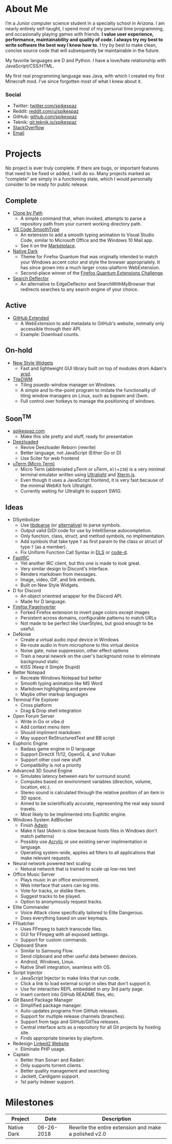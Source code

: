 # About Me

I’m a Junior computer science student in a specialty school in Arizona. I am nearly entirely self-taught, I spend most of my personal time programming, and occasionally playing games with friends. **I value user experience, performance, maintainability and quality of code. I always try my best to write software the best way I know how to.** I try by best to make clean, concise source code that will subsequently be maintainable in the future.

My favorite languages are D and Python.
I have a love/hate relationship with JavaScript/CSS/HTML.

My first real programming language was Java, with which I created my first Minecraft mod. I've since forgotten most of what I knew about it.

### Social

 - Twitter: [twitter.com/spikespaz](https://twitter.com/spikespaz)
 - Reddit: [reddit.com/u/spikespaz](https://reddit.com/u/spikespaz)
 - GitHub: [github.com/spikespaz](https://github.com/spikespaz)
 - Teknik: [git.teknik.io/spikespaz](https://git.teknik.io/spikespaz)
 - [StackOverflow](https://stackoverflow.com/users/2512078/spikespaz)
 - [Email](mailto:support@spikespaz.com)

# Projects

No project is ever truly complete. If there are bugs, or important features that need to be fixed or added, I will do so. Many projects marked as "complete" are simply in a functioning state, which I would personally consider to be ready for public release.

## Complete

 - [Clone by Path](https://github.com/spikespaz/clone-by-path)
   - A simple command that, when invoked, attempts to parse a repository path from your current working directory path.
 - [VS Code SmoothType](https://github.com/spikespaz/vscode-smoothtype)
   - An extension to add a smooth typing animation to Visual Studio Code, similar to Microsoft Office and the Windows 10 Mail app.
   - See it on the [Marketplace](https://marketplace.visualstudio.com/items?itemName=spikespaz.vscode-smoothtype).
 - [Native Dark](https://github.com/spikespaz/firefox-nativedark)
   - Theme for Firefox Quantum that was originally intended to match your Windows accent color and style the browser appropriately. It has since grown into a much larger cross-platform WebExtension.
   - Second-place winner of the [Firefox Quantum Extensions Challenge](https://extensionschallenge.com).
 - [Search Deflector](https://github.com/spikespaz/search-deflector)
   - An alternative to EdgeDeflector and SearchWithMyBrowser that redirects searches to any search engine of your choice. 

## Active

- [GitHub Extended](https://github.com/spikespaz/github-extended)
  - A WebExtension to add metadata to GitHub's website, notmally only accessible through their API.
  - Example: Download counts.

## On-hold

 - [New Style Widgets](https://github.com/spikespaz/newstyle-widgets)
   - Fast and lightweight GUI library built on top of modules drom Adam's [arsd](https://github.com/adamdruppe/arsd).
 - [TileDWM](https://github.com/spikespaz/windows-tiledwm)
   - Tiling psuedo-window manager on Windows.
   - A simple and to-the-point program to imitate the functionality of tiling window managers on Linux, such as bspwm and i3wm.
   - Full control over hotkeys to manage the positioning of windows.

## Soon<sup>TM</sup>

 - [spikespaz.com](https://github.com/spikespaz/spikespaz.github.io)
   - Make this site pretty and stuff, ready for presentation
 - [Deezloaded](https://git.teknik.io/spikespaz/deezloaded)
   - Revive Deezloader Reborn (rewrite)
   - Better language, not JavaScript (Either Go or D)
   - Use Sciter for web frontend
 - [µTerm (Micro Term)](https://github.com/spikespaz/uterm)
   - Micro Term (abbreviated µTerm or uTerm, `Alt`+`230`) is a very minimal terminal emulator written using [Ultralight](https://ultralig.ht) and [Xterm.js](https://xtermjs.org).
   - Even though it uses a JavaScript frontend, it is very fast because of the minimal WebKit fork Ultralight.
   - Currently waiting for Ultralight to support SWIG.

## Ideas

 - DSymbolizer
   - Use [libdparse](https://github.com/dlang-community/libdparse/) (or [alternative](https://wiki.dlang.org/Lexers_Parsers)) to parse symbols.
   - Output valid D/DI code for use by IntelliSense autocompletion.
   - Only function, class, struct, and method symbols, no implimentation.
   - Add symbols that take type `T` as first param to the class or struct of type `T` (as a member).
   - Fix Uniform Function Call Syntax in [DLS](https://github.com/d-language-server) or [code-d](https://github.com/Pure-D/code-d).
 - [FastIRC](https://github.com/spikespaz/fastirc)
   - Yet another IRC client, but this one is made to look great.
   - Very similar design to Discord's interface.
   - Renders markdown from messages.
   - Image, video, GIF, and link embeds.
   - Built on New Style Widgets.
 - D for Discord
   - An object orientred wrapper for the Discord API.
   - Made for D language.
 - [Firefox PageInverter](https://github.com/spikespaz/firefox-pageinverter)
   - Forked Firefox extension to invert page colors except images
   - Persistent across domains, configurable patterns to match URLs
   - Not made to be perfect like UserStyles, but good enough to be useful.
 - DeNoise
   - Create a virtual audio input device in Windows
   - Re-route audio in from microphone to this virtual device
   - Noise gate, noise suppression, other effect options
   - Train a neural nework on the user's background noise to eliminate background static
   - KISS (Keep it Simple Stupid)
 - Better Notepad
   - Recreate Windows Notepad but better
   - Smooth typing animation like MS Word
   - Markdown highlighting and preview
   - Maybe other markup languages
 - Terminal File Explorer
   - Cross platform
   - Drag & Drop shell integration
 - Open Forum Server
   - Write in Go or vibe.d
   - Add context menu item
   - Should impliment markdown
   - May support ReStructuredText and BB script
 - Euphoric Engine
   - Badass game engine in D language
   - Support DirectX 11/12, OpenGL 4, and Vulkan
   - Support other cool new stuff
   - Compatibility is not a priority
 - Advanced 3D Sound Engine
   - Simulates latency between ears for surround sound.
   - Computes based on environment variables (direction, volume, location, etc.).
   - Stereo sound is calculated through the relative position of an item in 3D space.
   - Aimed to be scientifically accurate, representing the real way sound travels.
   - Most likely to be implimented into Euphitic engine.
 - Windows System AdBlocker
   - Finish [Adwin](https://github.com/spikespaz-old/windows-adwin)
   - Make it fast (Adwin is slow because hosts files in Windows don't match patterns)
   - Possibly use [Acrylic](http://mayakron.altervista.org) or use existing server implimentation in language.
   - Operating system-wide, applies ad filters  to all applications that make relevant requests.
 - Neural network powered text scaling
   - Netural network that is trained to scale up low-res text
 - Office Music Server
   - Plays music in an office environment.
   - Web interface that users can log into.
   - Vote for tracks, or dislike them.
   - Suggest tracks to be played.
   - Option to anonymously request tracks.
 - Elite Commander
   - Voice Attack clone specifically tailored to Elite Dangerous.
   - Does everything based on user keymaps.
 - FFbatcher
   - Uses FFmpeg to batch transcode files.
   - GUI for FFmpeg with all exposed settings.
   - Support for custom commands.
 - Clipboard Share
   - Similar to Samsung Flow.
   - Send clipboard and other useful data between devices.
   - Android, Windows, Linux.
   - Native Shell integration, seamless with OS.
 - Script Injector
   - JavaScript Injector to make links that run code.
   - Click a link to load external script in sites that don't support it.
   - Use for interactiev REPL embedded in *any* 3rd party page.
   - Insert content into GitHub README files, etc.
 - Git Based Package Manager
   - Simplified package manager.
   - Auto-updates programs from GitHub releases.
   - Support for multiple release channels (branches).
   - Support from tags and GitHub/GitTea releases.
   - Central interface acts as a repository for all Git projects by hosting site.
   - Finds appropriate binaries by playform.
 - Redesign [Linked2 Website](https://linked-2.com)
   - Eliminate PHP usage.
 - Captain
   - Better than Sonarr and Radarr.
   - Only supports torrent clients.
   - Better quality management and searching.
   - Jackett, Cardigann support.
   - 1st party indexer support.

# Milestones

| Project              | Date           | Description                                                       |
| -------------------- | -------------- | ----------------------------------------------------------------- |
| Native Dark          | 06-26-2018     | Rewrite the entire extension and make a polished v2.0             |
